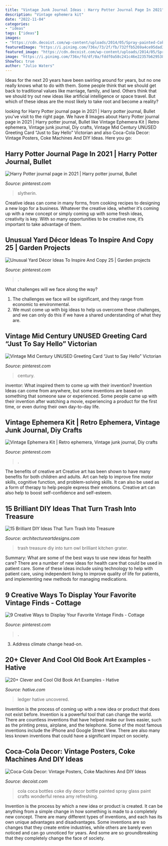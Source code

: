 ```yaml
---
title: "Vintage Junk Journal Ideas : Harry Potter Journal Page In 2021"
description: "Vintage ephemera kit"
date: "2022-11-04"
categories:
- "ideas"
tags: ["ideas"]
images:
- "https://cdn.decoist.com/wp-content/uploads/2014/05/Spray-painted-Coke-bottles-is-a-wonderful-DIY-project-idea.jpg"
featuredImage: "https://i.pinimg.com/736x/73/2f/fb/732ffb5269a4ce95dad3381efd0a3c08.jpg"
featured_image: "https://cdn.decoist.com/wp-content/uploads/2014/05/Spray-painted-Coke-bottles-is-a-wonderful-DIY-project-idea.jpg"
image: "https://i.pinimg.com/736x/fd/df/0a/fddf0a58c241c46e22357b6295382e56.jpg"
ShowToc: true
author: "Julio Waters"
---
```



Ideas for the next 20 years have been swirling around for years, but no one really knows what to do with them. Some people think that we should get back to traditional values like marriage, family, and land. Others think that we should try out new ideas like artificial intelligence or space travel. But which of these ideas are the most likely to take root and become a reality?

	

		
looking for Harry Potter journal page in 2021 | Harry potter journal, Bullet you've visit to the right page. We have 8 Images about Harry Potter journal page in 2021 | Harry potter journal, Bullet like Vintage Ephemera Kit | Retro ephemera, Vintage junk journal, Diy crafts, Vintage Mid Century UNUSED Greeting Card “Just to Say Hello” Victorian and also Coca-Cola Decor: Vintage Posters, Coke Machines And DIY Ideas. Here you go:
		
    
## Harry Potter Journal Page In 2021 | Harry Potter Journal, Bullet

<img loading=lazy src="https://i.pinimg.com/736x/6b/ed/91/6bed914107ad327f0e7f31e2b53190a1.jpg" onerror="this.onerror=null;this.src='https://tse4.mm.bing.net/th?id=OIP.V5d1aijQsyUGLtthhLtpJgHaJ3&amp;pid=15.1';" alt="Harry Potter journal page in 2021 | Harry potter journal, Bullet">

_Source: pinterest.com_

>slytherin. 

	

Creative ideas can come in many forms, from cooking recipes to designing a new logo for a business. Whatever the creative idea, whether it’s coming up with a new concept or simply coming up with some fresh ideas, creativity is key. With so many opportunities to be creative now, it’s important to take advantage of them.

    
## Unusual Yard Décor Ideas To Inspire And Copy 25 | Garden Projects

<img loading=lazy src="https://i.pinimg.com/736x/fd/df/0a/fddf0a58c241c46e22357b6295382e56.jpg" onerror="this.onerror=null;this.src='https://tse4.mm.bing.net/th?id=OIP.BQ5ULjRYe5bHQvfjGmbu7wHaLt&amp;pid=15.1';" alt="Unusual Yard Décor Ideas To Inspire And Copy 25 | Garden projects">

_Source: pinterest.com_

>. 

	

What challenges will we face along the way?
1. The challenges we face will be significant, and they range from economic to environmental. 
2. We must come up with big ideas to help us overcome these challenges, and we can only do this if we have a shared understanding of what they are.

    
## Vintage Mid Century UNUSED Greeting Card “Just To Say Hello” Victorian

<img loading=lazy src="https://i.pinimg.com/736x/41/5e/5d/415e5dd8ae699c36f3296ee7d9699ce0.jpg" onerror="this.onerror=null;this.src='https://tse2.mm.bing.net/th?id=OIP.UBcUjEycbvT_CBrGav6jZgHaKW&amp;pid=15.1';" alt="Vintage Mid Century UNUSED Greeting Card “Just to Say Hello” Victorian">

_Source: pinterest.com_

>century. 

	

inventor: What inspired them to come up with their invention?
Invention Ideas can come from anywhere, but some inventions are based on something that someone saw or experienced. Some people came up with their invention after watching a movie, experiencing a product for the first time, or even during their own day-to-day life.

    
## Vintage Ephemera Kit | Retro Ephemera, Vintage Junk Journal, Diy Crafts

<img loading=lazy src="https://i.pinimg.com/736x/d8/3d/ae/d83daeb485650bf48c58ff1ada8b3fc8.jpg" onerror="this.onerror=null;this.src='https://tse4.mm.bing.net/th?id=OIP.5rVQH5dXkR9Tb-_bO-17DgHaHa&amp;pid=15.1';" alt="Vintage Ephemera Kit | Retro ephemera, Vintage junk journal, Diy crafts">

_Source: pinterest.com_

>. 

	

The benefits of creative art
Creative art has been shown to have many benefits for both children and adults. Art can help to improve fine motor skills, cognitive function, and problem-solving skills. It can also be used as a form of therapy to help people express their emotions. Creative art can also help to boost self-confidence and self-esteem.

    
## 15 Brilliant DIY Ideas That Turn Trash Into Treasure

<img loading=lazy src="https://www.architectureartdesigns.com/wp-content/uploads/2016/10/15-Brilliant-DIY-Ideas-That-Turn-Trash-Into-Treasure-5.jpg" onerror="this.onerror=null;this.src='https://tse2.mm.bing.net/th?id=OIP.GJT7_lUot_ulBTsz5uUgGgHaJ3&amp;pid=15.1';" alt="15 Brilliant DIY Ideas That Turn Trash Into Treasure">

_Source: architectureartdesigns.com_

>trash treasure diy into turn owl brilliant kitchen grater. 

	

Summary: What are some of the best ways to use new ideas for health care?
There are a number of new ideas for health care that could be used in patient care. Some of these ideas include using technology to help with patient care, using independent living to improve quality of life for patients, and implementing new methods for managing medications.

    
## 9 Creative Ways To Display Your Favorite Vintage Finds - Cottage

<img loading=lazy src="https://i.pinimg.com/736x/73/2f/fb/732ffb5269a4ce95dad3381efd0a3c08.jpg" onerror="this.onerror=null;this.src='https://tse4.mm.bing.net/th?id=OIP.G-VGF9swTYoMTOE6PbG-MgHaJQ&amp;pid=15.1';" alt="9 Creative Ways to Display Your Favorite Vintage Finds - Cottage">

_Source: pinterest.com_

>. 

	

3. Address climate change head-on. 

    
## 20+ Clever And Cool Old Book Art Examples - Hative

<img loading=lazy src="http://hative.com/wp-content/uploads/2014/05/old-book-art/3-altered-book-art-project.jpg" onerror="this.onerror=null;this.src='https://tse4.mm.bing.net/th?id=OIP.DIFqBsODCDMEHS_37yVfjwHaKI&amp;pid=15.1';" alt="20+ Clever and Cool Old Book Art Examples - Hative">

_Source: hative.com_

>ledger hative uncovered. 

	

Invention is the process of coming up with a new idea or product that does not exist before. Invention is a powerful tool that can change the world. There are countless inventions that have helped make our lives easier, such as the printing press, airplane, and the telephone. Some of the most famous inventions include the iPhone and Google Street View. There are also many less known inventions that could have a significant impact on society.

    
## Coca-Cola Decor: Vintage Posters, Coke Machines And DIY Ideas

<img loading=lazy src="https://cdn.decoist.com/wp-content/uploads/2014/05/Spray-painted-Coke-bottles-is-a-wonderful-DIY-project-idea.jpg" onerror="this.onerror=null;this.src='https://tse4.mm.bing.net/th?id=OIP.xbCmGuW4dyDkhmtB34i0IgHaKW&amp;pid=15.1';" alt="Coca-Cola Decor: Vintage Posters, Coke Machines And DIY Ideas">

_Source: decoist.com_

>cola coca bottles coke diy decor bottle painted spray glass paint crafts wonderful renea amy refreshing. 

	

Invention is the process by which a new idea or product is created. It can be anything from a simple change in how something is made to a completely new concept. There are many different types of inventions, and each has its own unique advantages and disadvantages. Some inventions are so changes that they create entire industries, while others are barely even noticed and can go unnoticed for years. And some are so groundbreaking that they completely change the face of society.

